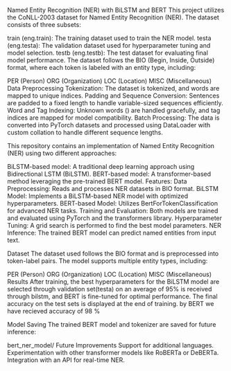 Named Entity Recognition (NER) with BiLSTM and BERT
This project utilizes the CoNLL-2003 dataset for Named Entity Recognition (NER). The dataset consists of three subsets:

train (eng.train): The training dataset used to train the NER model.
testa (eng.testa): The validation dataset used for hyperparameter tuning and model selection.
testb (eng.testb): The test dataset for evaluating final model performance.
The dataset follows the BIO (Begin, Inside, Outside) format, where each token is labeled with an entity type, including:

PER (Person)
ORG (Organization)
LOC (Location)
MISC (Miscellaneous)
Data Preprocessing
Tokenization: The dataset is tokenized, and words are mapped to unique indices.
Padding and Sequence Conversion: Sentences are padded to a fixed length to handle variable-sized sequences efficiently.
Word and Tag Indexing: Unknown words (<UNK>) are handled gracefully, and tag indices are mapped for model compatibility.
Batch Processing: The data is converted into PyTorch datasets and processed using DataLoader with custom collation to handle different sequence lengths.
 
This repository contains an implementation of Named Entity Recognition (NER) using two different approaches:

BiLSTM-based model: A traditional deep learning approach using Bidirectional LSTM (BiLSTM).
BERT-based model: A transformer-based method leveraging the pre-trained BERT model.
Features:
Data Preprocessing: Reads and processes NER datasets in BIO format.
BiLSTM Model: Implements a BiLSTM-based NER model with optimized hyperparameters.
BERT-based Model: Utilizes BertForTokenClassification for advanced NER tasks.
Training and Evaluation: Both models are trained and evaluated using PyTorch and the transformers library.
Hyperparameter Tuning: A grid search is performed to find the best model parameters.
NER Inference: The trained BERT model can predict named entities from input text.


Dataset
The dataset used follows the BIO format and is preprocessed into token-label pairs. The model supports multiple entity types, including:

PER (Person)
ORG (Organization)
LOC (Location)
MISC (Miscellaneous)
Results
After training, the best hyperparameters for the BiLSTM model are selected through validation set(testa) on an average of 95% is received through bilstm, and BERT is fine-tuned for optimal performance. The final accuracy on the test sets is displayed at the end of training. by BERT we have recieved accuracy of 98 %

Model Saving
The trained BERT model and tokenizer are saved for future inference:


bert_ner_model/
Future Improvements
Support for additional languages.
Experimentation with other transformer models like RoBERTa or DeBERTa.
Integration with an API for real-time NER.
